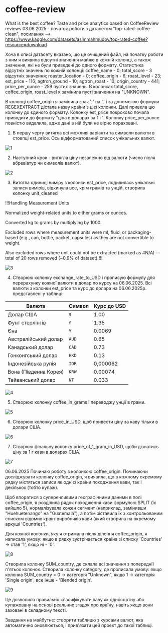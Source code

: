# coffee-review
What is the best coffee? Taste and price analytics based on CoffeeReview reviews
03.06.2025 - початок роботи з датасетом "top-rated-coffee-clean", посилання --> https://www.kaggle.com/datasets/asimmahmudov/top-rated-coffee?resource=download

Хоча в описі датасету вказано, що це очищений файл, на початку роботи з ним я виявила відсутні значення майже в кожній колонці, а також значення, які не були приведені до одного формату. 
Статистика відсутніх значень по кожній колонці: coffee_name - 0; total_score - 3 відсутніх значення; roaster_location - 0; coffee_origin - 6; roast_level - 23; est_price - 116; agtron_ground - 10; agtron_roast - 10; origin_country - 441; price_per_ounce - 259 пустих значень. В колонках total_score, coffee_origin, roast_level я замінила пусті значення на "UNKNOWN". 

В колонці coffee_origin я замінила знак ';' на ',' і за допомогою формули REGEXEXTRACT дістала назву країни з цієї колонки. Далі привела цю колонку до єдиного формату.
Колонку est_price покроково почала приводити до формату "ціна в доларах за 1 г". Колонку price_per_ounce повністю видалила, адже дані в ній були не вірно пораховані. 
1. В першу чергу витягла всі можливі варіанти та символи валюти в стовпці est_price. Ось відформатований список унікальних валют.

![1](https://github.com/user-attachments/assets/c9f40738-34f3-438d-92df-d7e06b627d16)

2. Наступний крок - витягла ціну незалежно від валюти (число після абревіатур чи символів валют).

![2](https://github.com/user-attachments/assets/15f28cdd-efd7-4fd4-993d-ced9776fd5aa)

3. Витягла одиниці виміру з колонки est_price, подивилась унікальні записи вимірів, відкинула все, крім грамів та унцій, створила колонку unit_cleaned
 
 !!!Handling Measurement Units

Normalized weight-related units to either grams or ounces.

Converted kg to grams by multiplying by 1000.

Excluded rows where measurement units were ml, fluid, or packaging-based (e.g., can, bottle, packet, capsules) as they are not convertible to weight.

Also excluded rows where unit could not be extracted (marked as #N/A) — total of 20 rows removed (~0,9% of dataset).!!!

![3](https://github.com/user-attachments/assets/4a4bf64f-136e-4997-9ae1-3631613f2ae0)

  
4. Створюю колонку exchange_rate_to_USD і прописую формулу для перерахунку кожної валюти в долар по курсу на 06.06.2025. Всі валюти з колонки est_price та курс до долара на 06.06.2025р. представлені у таблиці:

| Валюта                | Символ | Курс до USD|
| --------------------- | ------ | ------- |
| Долар США             | `$`    | 1.00 |
| Фунт стерлінгів       | `£`    | 1.35|
|  Єна                   | `¥`    | 0.0069 |
|  Австралійський долар  |  `AUD` |   0.65|     
|  Канадський долар      |  `CAD` |   0.73 |   
| Гонконгський долар    |  `HKD` |   0.13   |  
|Індонезійська рупія    | `IDR`  | 0,000062|
| Вона (Південна Корея) | `KRW`  | 0.00074 |
| Тайванський долар     | `NT`   | 0.033   |

![4](https://github.com/user-attachments/assets/0e6ccffc-b560-4164-97a8-cdf330e9248b)

5. Створюю колонку coffee_in_grams і переводжу унції в грами.

![5](https://github.com/user-attachments/assets/9a6d3a65-94cb-4afe-aea2-072c4531582d)

6. Створюю колонку price_in_USD, щоб привести ціну за каву тільки в долари США.

![6](https://github.com/user-attachments/assets/b4d2a411-d699-4218-9693-957e05caafe5)

7. Створюю фінальну колонку price_of_1_gram_in_USD, щоби дізнатись ціну за 1 г кави в доларах США.

![7](https://github.com/user-attachments/assets/64719ed6-4839-47fe-a5f2-7b1fed6d24ec)





06.06.2025 Починаю роботу з колонкою coffee_origin.
Починаючи досліджувати колонку coffee_origin, я виявила, що в кожному окремому рядку містяться записи як однієї країни походження кави, так і декількох (тобто купаж). 

Щоб впоратися з суперечливими географічними даними в полі coffee_origin, я розділила рядок походження кави формулою SPLIT (їх вийшло 5), нормалізувала кожен сегмент (наприклад, замінивши "Huehuetenango" на "Guatemala"), а потім зіставила їх з контрольованим списком відомих країн-виробників кави (який створила на окремому аркуші 'Countries').

Для кожної колонки, яку я отримала після ділення coffee_origin, я написала умову: якщо в рядку зустрічається країна зі списку 'Countries' -> став '1', якщо ні - '0'. 

![8](https://github.com/user-attachments/assets/40cd52a5-9e35-4a1f-b685-5692d9fecf95)

Створила колонку SUM_country, де склала всі значення з попереднії п'ятьох колонок.
Створила колонку category, де прописала умову: якщо колонка SUM_country = 0 -> категорія "Unknown", якщо 1 -> категорія 'Single origin', все інше - 'Blended origin'.

![9](https://github.com/user-attachments/assets/169e2cba-3377-4b61-b770-06dce0b874f0)


Це дозволило правильно класифікувати каву як односортну або купажовану на основі реальних згадок про країну, навіть якщо вони заховані в складному тексті.






Завдання на майбутнє: створити таблицю з курсами валют, яка автоматично оновлюється, і прив'язати цей проект до такої таблиці.
